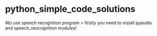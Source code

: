 # python_simple_code_solutions

#to use speech recognition program > firstly you need to install pyaudio and speech_reocognition modules!

